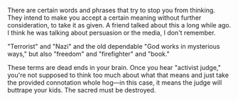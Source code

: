 There are certain words and phrases that try to stop you from thinking. They intend to make you accept a certain meaning without further consideration, to take it as given. A friend talked about this a long while ago. I think he was talking about persuasion or the media, I don't remember.

"Terrorist" and "Nazi" and the old dependable "God works in mysterious ways," but also "freedom" and "firefighter" and "book."

These terms are dead ends in your brain. Once you hear "activist judge," you're not supposed to think too much about what that means and just take the provided connotation whole hog—in this case, it means the judge will buttrape your kids. The sacred must be destroyed.
